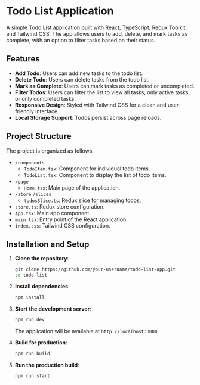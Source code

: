 # Todo List Application

A simple Todo List application built with React, TypeScript, Redux Toolkit, and Tailwind CSS. The app allows users to add, delete, and mark tasks as complete, with an option to filter tasks based on their status.

## Features

- **Add Todo**: Users can add new tasks to the todo list.
- **Delete Todo**: Users can delete tasks from the todo list.
- **Mark as Complete**: Users can mark tasks as completed or uncompleted.
- **Filter Todos**: Users can filter the list to view all tasks, only active tasks, or only completed tasks.
- **Responsive Design**: Styled with Tailwind CSS for a clean and user-friendly interface.
- **Local Storage Support**: Todos persist across page reloads.

## Project Structure

The project is organized as follows:

- `/components`
  - `TodoItem.tsx`: Component for individual todo items.
  - `TodoList.tsx`: Component to display the list of todo items.
- `/page`
  - `Home.tsx`: Main page of the application.
- `/store`
    `/slices`
  -   `todosSlice.ts`: Redux slice for managing todos.
-   `store.ts`: Redux store configuration.
- `App.tsx`: Main app component.
- `main.tsx`: Entry point of the React application.
- `index.css`: Tailwind CSS configuration.

## Installation and Setup

1. **Clone the repository**:

    ```bash
    git clone https://github.com/your-username/todo-list-app.git
    cd todo-list
    ```

2. **Install dependencies**:

    ```bash
    npm install
    ```

3. **Start the development server**:

    ```bash
    npm run dev
    ```

    The application will be available at `http://localhost:3000`.

4. **Build for production**:

    ```bash
    npm run build
    ```

5. **Run the production build**:

    ```bash
    npm run start
    ```
